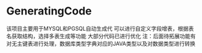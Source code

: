 # GeneratingCode
该项目主要用于MYSQL和PGSQL自动生成代
可以进行自定义字段增表，根据表名获取结构，选择多表生成等功能
大部分代码已进行优化
注：后面待拓展功能有对无主键表进行处理，数据库类型字典对应的JAVA类型以及对数据类型进行转换
